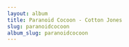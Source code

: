 ```yaml
---
layout: album
title: Paranoid Cocoon - Cotton Jones
slug: paranoidcocoon
album_slug: paranoidcocoon
---
```


